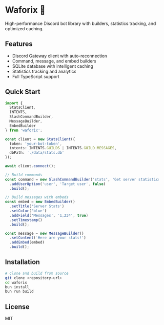 # Waforix 🚀

High-performance Discord bot library with builders, statistics tracking, and optimized caching.

## Features

- Discord Gateway client with auto-reconnection
- Command, message, and embed builders
- SQLite database with intelligent caching
- Statistics tracking and analytics
- Full TypeScript support

## Quick Start

```typescript
import {
  StatsClient,
  INTENTS,
  SlashCommandBuilder,
  MessageBuilder,
  EmbedBuilder
} from 'waforix';

const client = new StatsClient({
  token: 'your-bot-token',
  intents: INTENTS.GUILDS | INTENTS.GUILD_MESSAGES,
  dbPath: './data/stats.db'
});

await client.connect();

// Build commands
const command = new SlashCommandBuilder('stats', 'Get server statistics')
  .addUserOption('user', 'Target user', false)
  .build();

// Build messages with embeds
const embed = new EmbedBuilder()
  .setTitle('Server Stats')
  .setColor('blue')
  .addField('Messages', '1,234', true)
  .setTimestamp()
  .build();

const message = new MessageBuilder()
  .setContent('Here are your stats!')
  .addEmbed(embed)
  .build();
```

## Installation

```bash
# Clone and build from source
git clone <repository-url>
cd waforix
bun install
bun run build
```

## License

MIT


